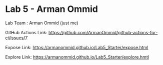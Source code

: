 # Lab 5 - Arman Ommid
Lab Team : Arman Ommid (just me)

GitHub Actions Link: 
https://github.com/ArmanOmmid/github-actions-for-ci/issues/7

Expose Link: 
https://armanommid.github.io/Lab5_Starter/expose.html

Explore Link: 
https://armanommid.github.io/Lab5_Starter/explore.hmtl
